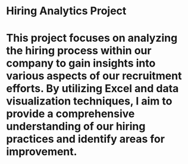 # Hiring Analytics Project

# This project focuses on analyzing the hiring process within our company to gain insights into various aspects of our recruitment efforts. By utilizing Excel and data visualization techniques, I aim to provide a comprehensive understanding of our hiring practices and identify areas for improvement.
